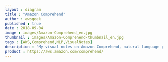 ```yaml
---
layout : diagram
title : "Amazon Comprehend"
author : awsgeek
published : true
date : 2018-09-04
image : images/Amazon-Comprehend_en.jpg
thumbnail : images/Amazon-Comprehend-thumbnail_en.jpg
tags : [AWS,Comprehend,NLP,VisualNotes]
description : "My visual notes on Amazon Comprehend, natural language processing to help you find meaning in your data."
product : https://aws.amazon.com/comprehend/
---
```


